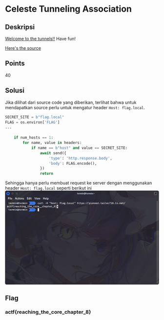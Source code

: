 # Celeste Tunneling Association

## Deskripsi
[Welcome to the tunnels!!](https://pioneer.tailec718.ts.net/) Have fun!

[Here's the source](./Challenge/server.py)

## Points
40

## Solusi

Jika dilihat dari source code yang diberikan, terlihat bahwa untuk mendapatkan source perlu untuk mengatur header `Host: flag.local`.

```python
SECRET_SITE = b"flag.local"
FLAG = os.environ['FLAG']
...

    if num_hosts == 1:
        for name, value in headers:
            if name == b"host" and value == SECRET_SITE:
                await send({
                    'type': 'http.response.body',
                    'body': FLAG.encode(),
                })
                return
```

Sehingga hanya perlu membuat request ke server dengan menggunakan header `Host: flag.local` seperti berikut ini
![Request to server](./request.png)

## Flag
### actf{reaching_the_core_chapter_8}